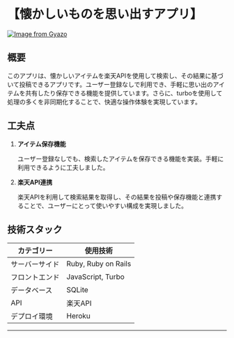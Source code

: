 # 【懐かしいものを思い出すアプリ】

[![Image from Gyazo](https://i.gyazo.com/14698cf2fc894d0ccbf13a59228f8890.png)](https://gyazo.com/14698cf2fc894d0ccbf13a59228f8890)

## 概要

このアプリは、懐かしいアイテムを楽天APIを使用して検索し、その結果に基づいて投稿できるアプリです。ユーザー登録なしで利用でき、手軽に思い出のアイテムを共有したり保存できる機能を提供しています。さらに、turboを使用して処理の多くを非同期化することで、快適な操作体験を実現しています。

## 工夫点

1. **アイテム保存機能**
    
    ユーザー登録なしでも、検索したアイテムを保存できる機能を実装。手軽に利用できるように工夫しました。
    
2. **楽天API連携**
    
    楽天APIを利用して検索結果を取得し、その結果を投稿や保存機能と連携することで、ユーザーにとって使いやすい構成を実現しました。
    

## 技術スタック

| カテゴリー | 使用技術 |
| --- | --- |
| サーバーサイド | Ruby, Ruby on Rails |
| フロントエンド | JavaScript, Turbo |
| データベース | SQLite |
| API | 楽天API |
| デプロイ環境 | Heroku |

---
